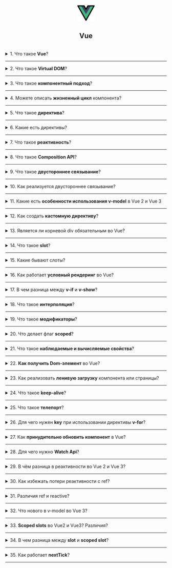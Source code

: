 <div align="center">
  <img src="../../assets/icons/icons-for-titles/vue.png">
  <h2>Vue</h2>
</div>
<br />

<details>
<summary><span>1. Что такое <b>Vue</b>?</span></summary>
<br />

Vue — это гибкий JavaScript-фреймворк для создания интерфейсов. Он предлагает реактивность, удобную работу с компонентами и отлично подходит для SPA.

</details>

---

<details>
<summary><span>2. Что такое <b>Virtual DOM</b>?</span></summary>
<br />

Virtual DOM — это «виртуальное» представление реального DOM в памяти. Вместо того чтобы сразу менять веб-страницу, Vue сначала вносит изменения в виртуальную копию, сравнивает её с предыдущей версией (diffing), а затем обновляет только изменённые части. Это делает работу интерфейса быстрее и плавнее.

</details>

---

<details>
<summary><span>3. Что такое <b>компонентный подход</b>?</span></summary>
<br />

Компонентный подход — это способ разработки интерфейсов, при котором приложение разбивается на независимые и многократно используемые части — компоненты. Каждый компонент отвечает за свою часть UI и логику, что делает код более понятным, гибким и удобным для сопровождения.

</details>

---

<details>
<summary><span>4. Можете описать <b>жизненный цикл</b> компонента?</span></summary>
<br />

Жизненный цикл компонента во Vue можно разбить на несколько фаз:

**1. Инициализация**

- `beforeCreate` — до инициализации данных и событий
- `created` — данные и события уже доступны

**2. Монтирование в DOM**

- `beforeMount` — перед вставкой шаблона в DOM
- `mounted` — компонент отрисован и доступен в DOM

**3. Обновление (при изменении реактивных данных)**

- `beforeUpdate` — перед обновлением DOM
- `updated` — после обновления DOM

**4. Размонтаж (удаление компонента)**

- `beforeUnmount` — перед удалением из DOM
- `unmounted` — после удаления

</details>

---

<details>
<summary><span>5. Что такое <b>директива</b>?</span></summary>
<br />

Директива — это специальный атрибут в шаблоне Vue, который расширяет HTML и добавляет динамическое поведение. Она начинается с префикса `v-` (например, `v-if`, `v-for`, `v-model`) и связывает DOM с логикой компонента.

Директивы позволяют управлять отображением, обработкой событий и многим другим.

</details>

---

<details>
<summary><span>6. Какие есть директивы?</span></summary>
<br />

Во Vue есть две группы директив:

**Стандартные директивы:**

- `v-if`, `v-else`, `v-else-if` — условный рендеринг
- `v-for` — циклический вывод
- `v-bind` — привязка атрибутов
- `v-model` — двусторонняя привязка данных
- `v-on` — обработка событий
- `v-show` — управление видимостью
- `v-slot` — передача слотов
- `v-pre`, `v-cloak`, `v-once` — особые инструкции для управления шаблоном

**Пользовательские директивы:**  
Можно создавать свои — например, `v-focus`, чтобы автоматически фокусироваться на элементе при загрузке.

</details>

---

<details>
<summary><span>7. Что такое <b>реактивность</b>?</span></summary>
<br />

Реактивность — это способность Vue автоматически отслеживать изменения в данных и обновлять интерфейс без ручного вмешательства. Когда вы изменяете реактивное значение, Vue сам «понимает», какие части DOM нужно перерисовать

В основе этого механизма — специальные реактивные обёртки (`ref`, `reactive`), которые следят за изменениями и запускают обновление компонента при необходимости.

</details>

---

<details>
<summary><span>8. Что такое <b>Composition API</b>?</span></summary>
<br />

Composition API — это способ организации логики компонентов во Vue 3. Вместо разделения по опциям (`data`, `methods`, `computed`), можно группировать связанную логику в функции и использовать реактивные примитивы (`ref`, `reactive`, `computed`, `watch`) прямо внутри `setup()`.

Это делает код более читаемым и переиспользуемым, особенно в больших приложениях.

</details>

---

<details>
<summary><span>9. Что такое <b>двустороннее связывание</b>?</span></summary>
<br />

Двустороннее связывание (two-way binding) — это когда данные и интерфейс синхронизируются автоматически в обе стороны: изменение в модели обновляет DOM, а пользовательский ввод — данные.

</details>

---

<details>
<summary><span>10. Как реализуется двустороннее связывание?</span></summary>
<br />

| Элемент                 | Событие  | Атрибут   |
| ----------------------- | -------- | --------- |
| `<input>`, `<textarea>` | `input`  | `value`   |
| `checkbox`, `radio`     | `change` | `checked` |
| `<select>` (списки)     | `change` | `value`   |

</details>

---

<details>
<summary><span>11. Какие есть <b>особенности использования v-model</b> в Vue 2 и Vue 3</span></summary>
<br />

Vue 2 поддерживает только одну связку `v-model` на компонент. Она работает с атрибутом `value` и слушает событие `input` — именно так данные синхронизируются между родителем и дочерним компонентом.

Во Vue 3 можно использовать несколько `v-model` одновременно с разными именами:

```html
<my-form
	v-model:inputValue="inputValue"
	v-model:visible="isVisible"
	v-model:contract="contractData"
/>
```

</details>

---

<details>
<summary><span>12. Как создать <b>кастомную директиву</b>?</span></summary>
<br />

В Vue 3 кастомные директивы создаются с помощью метода `app.directive`. Это позволяет добавить свою логику для работы с DOM-элементами напрямую.

**Пример: директива для автофокуса**

1. **Регистрация директивы:**

```js
app.directive('focus', {
	mounted(el) {
		el.focus();
	},
});
```

2. **Использование в шаблоне:**

```html
<input v-focus />
```

</details>

---

<details>
<summary><span>13. Является ли корневой div обязательным во Vue?</span></summary>
<br />

**Во Vue 2** — да, шаблон компонента должен иметь **один корневой элемент** (чаще всего это `div`). Если попытаться вернуть несколько элементов на одном уровне, будет ошибка.

**Во Vue 3** — нет, можно возвращать **несколько соседних элементов** без обёртки. Это называется поддержка фрагментов, и она позволяет упростить структуру шаблонов:

```vue
<template>
	<h1>Привет</h1>
	<p>Это компонент без обёртки</p>
</template>
```

</details>

---

<details>
<summary><span>14. Что такое <b>slot</b>?</span></summary>
<br />

`slot` — это специальное место в шаблоне компонента Vue, куда родитель может вставить произвольный контент. Это делает компонент гибким и переиспользуемым.

**Пример:**

```vue
<template>
	<div class="card">
		<slot></slot>
	</div>
</template>
```

```vue
<Card>
  <p>Это содержимое передано через слот</p>
</Card>
```

Здесь `<p>` из родительского компонента окажется внутри `.card` — именно туда, где расположен `<slot>`.

</details>

---

<details>
<summary><span>15. Какие бывают слоты?</span></summary>
<br />

Во Vue существуют несколько типов слотов, позволяющих гибко вставлять содержимое в компоненты:

**Обычный (неименованный) слот**  
Используется по умолчанию, если не указано иное:

```vue
<slot></slot>
```

**Именованные слоты**  
Позволяют вставлять контент в определённые места шаблона:

```vue
<template>
	<div>
		<header><slot name="header" /></header>
		<main><slot /></main>
		<!-- default slot -->
		<footer><slot name="footer" /></footer>
	</div>
</template>
```

Теперь родитель может отправить контент в нужные слоты:

```vue
<ChildComponent>
  <template #header>
    <h1>Заголовок</h1>
  </template>

  <p>Основной текст — пойдёт в default слот</p>

  <template #footer>
    <small>Футерная информация</small>
  </template>
</ChildComponent>
```

</details>

---

<details>
<summary><span>16. Как работает <b>условный рендеринг</b> во Vue?</span></summary>
<br />

Во Vue условный рендеринг используется для отображения или скрытия элементов DOM в зависимости от определённых условий. Основные директивы для этого — `v-if`, `v-else-if` и `v-else`.

- `v-if`: отображает элемент только в том случае, если выражение истинно.
- `v-else-if`: добавляется как альтернативное условие, если предыдущее `v-if` ложно.
- `v-else`: отрабатывает, если ни одно из предыдущих условий не выполнилось.

Пример:

```html
<p v-if="isLoggedIn">Добро пожаловать!</p>
<p v-else>Пожалуйста, войдите в систему.</p>
```

</details>

---

<details>
<summary><span>17. В чем разница между <b>v-if</b> и <b>v-show</b>?</span></summary>
<br />

`v-if` полностью добавляет или удаляет элемент из DOM, а `v-show` лишь переключает свойство `display` с помощью CSS.

</details>

---

<details>
<summary><span>18. Что такое <b>интерполяция</b>?</span></summary>
<br />

Это способ вставки данных из JavaScript в шаблон с помощью двойных фигурных скобок `{{ }}`.

Пример:

```html
<p>Привет, {{ username }}!</p>
```

</details>

---

<details>
<summary><span>19. Что такое <b>модификаторы</b>?</span></summary>
<br />

**Модификаторы** во Vue — это специальные суффиксы, добавляемые к директивам через точку (`.`), чтобы изменить их стандартное поведение.

Они часто используются с:

- **`v-on`** (обработка событий)
- **`v-model`** (двусторонняя привязка данных)

---

### Примеры модификаторов с `v-on`:

- `v-on:submit.prevent` — предотвращает стандартную отправку формы.
- `v-on:click.stop` — останавливает всплытие события (`stopPropagation`).
- `v-on:keydown.enter` — обработка только нажатия клавиши Enter.

---

### Примеры модификаторов с `v-model`:

- `v-model.lazy` — обновляет данные **только при событии `change`**, а не `input`.
- `v-model.trim` — автоматически **удаляет пробелы** в начале и конце строки.
- `v-model.number` — **преобразует ввод в число** (если возможно).

---

Директивы делают код чище и позволяют избежать написания лишней логики в обработчиках событий

</details>

---

<details>
<summary><span>20. Что делает флаг <b>scoped</b>?</span></summary>
<br />

Флаг `scoped` используется в тегах `<style>` в компонентах Vue, чтобы **ограничить применение CSS только к текущему компоненту**.

Если ты пишешь:

```vue
<style scoped>
h1 {
	color: red;
}
</style>
```

</details>

---

<details>
<summary><span>21. Что такое <b>наблюдаемые и вычисляемые свойства</b>?</span></summary>
<br />

Во Vue существуют два важных типа реактивных свойств:

---

### Наблюдаемые свойства (реактивные)

Это обычные переменные, созданные с помощью `ref()` или `reactive()`, которые Vue отслеживает и обновляет при изменении.

Пример:

```js
<script setup>
import { ref } from 'vue';

const count = ref(0);
</script>

<template>
  <button @click="count++">Clicked {{ count }} times</button>
</template>
```

При изменении `count.value` Vue автоматически обновляет DOM.

---

### Вычисляемые свойства (computed)

Это свойства, **зависящие от других реактивных значений**, и автоматически пересчитывающиеся при их изменении. Используются для создания производных значений, которые **кешируются**, пока зависимости не изменятся.

Пример:

```js
<script setup>
import { ref, computed } from 'vue';

const firstName = ref('Иван');
const lastName = ref('Иванов');

const fullName = computed(() => `${firstName.value} ${lastName.value}`);
</script>

<template>
  <p>{{ fullName }}</p>
</template>
```

`fullName` будет пересчитано только тогда, когда изменится `firstName` или `lastName`.

---

### Разница:

| Свойство           | Обновляется вручную | Кешируется | Используется для     |
| ------------------ | ------------------- | ---------- | -------------------- |
| `ref` / `reactive` | Да                  | Нет        | Хранение данных      |
| `computed`         | Нет (автоматически) | Да         | Производные значения |

</details>

---

<details>
<summary><span>22. <b>Как получить Dom-элемент</b> во Vue?</span></summary>
<br />

Во Vue для получения доступа к DOM-элементу используется **реф-ссылка** (`ref`) в шаблоне и `ref()` или `onMounted()` в скрипте.

---

### Шаги:

1. Добавить `ref="имя"` к нужному элементу в шаблоне.
2. В `<script setup>` или `setup()` получи доступ к DOM-элементу через `ref()`.

---

### Composition API:

```vue
<template>
	<input ref="myInput" />
</template>

<script setup>
import { ref, onMounted } from 'vue';

const myInput = ref(null);

onMounted(() => {
	myInput.value.focus();
});
</script>
```

---

### Важно:

- `myInput.value` будет `null`, пока компонент не смонтирован. Поэтому доступ к DOM лучше делать в `onMounted()`.
- Это работает и с компонентами. Если `ref` указывает на компонент, `value` будет содержать экземпляр компонента, а не DOM.

### Options API:

```vue
<template>
	<div ref="box"></div>
</template>

<script>
export default {
	mounted() {
		this.$refs.box.style.background = 'red';
	},
};
</script>
```

</details>

---

<details>
<summary><span>23. Как реализовать <b>ленивую загрузку</b> компонента или страницы?</span></summary>
<br />

Ленивая загрузка реализуется через `defineAsyncComponent` и динамический импорт в маршрутах `vue-router`.

**`defineAsyncComponent`**:

```js
import { defineAsyncComponent } from 'vue';

const LazyPage = defineAsyncComponent(() => import('./pages/LazyPage.vue'));
```

**Динамический импорт в маршрутах `vue-router`**

```js
import { createRouter, createWebHistory } from 'vue-router';

const routes = [
	{
		path: '/about',
		component: () => import('./views/About.vue'),
	},
];

const router = createRouter({
	history: createWebHistory(),
	routes,
});
```

</details>

---

<details>
<summary><span>24. Что такое <b>keep-alive</b>?</span></summary>
<br />

`<keep-alive>` — это специальный компонент Vue, который позволяет **кэшировать компоненты**, чтобы сохранить их состояние при повторной активации.

Если переключаться между вкладками, маршрутами или компонентами, которые обёрнуты в `<keep-alive>`, Vue **не уничтожает** их, а "замораживает" в памяти. Это экономит ресурсы и ускоряет повторное отображение.

### Особенности:<br />

- Работает только с **динамическими компонентами** (`<component :is="...">`) или `router-view`.
- Можно использовать `include` / `exclude` для фильтрации кэшируемых компонентов.
- События жизненного цикла:
  - `activated()` — вызывается, когда компонент "просыпается".
  - `deactivated()` — вызывается, когда компонент "замораживается".

### Пример:

```vue
<keep-alive>
  <component :is="currentTabComponent" />
</keep-alive>
```

### Когда применять:

- Для вкладок (tabs), модалок, переключаемых форм и всего, где нужно сохранять состояние.
- Особенно полезно в SPA при переключении между страницами, чтобы не терять введённые данные.

</details>

---

<details>
<summary><span>25. Что такое <b>телепорт</b>?</span></summary>
<br />

Телепорт позволяет **рендерить часть шаблона в другое место DOM-дерева**, не нарушая логику компонента. Это особенно полезно для модалок, тултипов, всплывающих окон — всего, что должно визуально находиться в другом месте в структуре HTML (например, вне `#app`).

---

### Пример:

```vue
<teleport to="body">
  <div class="modal">
    Я появлюсь прямо в <body>!
  </div>
</teleport>
```

Здесь `to="body"` означает, что содержимое `<teleport>` будет вставлено в тег `<body>`, а не останется в текущей иерархии компонента.

</details>

---

<details>
<summary><span>26. Для чего нужен <b>key</b> при использовании директивы <b>v-for</b>?</span></summary>
<br />

Атрибут `key` в `v-for` нужен для того, чтобы Vue мог корректно и эффективно отслеживать изменения элементов списка и сохранять их состояние при обновлении DOM.

</details>

---

<details>
<summary><span>27. Как <b>принудительно обновить компонент</b> в Vue?</span></summary>
<br />

Во Vue можно принудительно обновить компонент с помощью `this.$forceUpdate()` (Options API) или изменением `:key` у компонента (Composition API).

</details>

---

<details>
<summary><span>28. Для чего нужно <b>Watch Api</b>?</span></summary>
<br />

Watch API используется для **реагирования на изменения реактивных данных** и выполнения побочных эффектов.

- **Vue 2:**

```js
watch: {
  count(newVal) {
    console.log('Счётчик изменился:', newVal)
  }
}
```

- **Vue 3:**

```js
watch(count, newVal => {
	console.log('Счётчик изменился:', newVal);
});
```

</details>

---

<details>
<summary><span>29. В чём разница в реактивности во Vue 2 и Vue 3?</span></summary>
<br />

**Vue 2 — реактивность через `Object.defineProperty`:**

- Используется `Object.defineProperty` для отслеживания изменений
- Не отслеживает добавление/удаление свойств
- Ограниченная работа с массивами
- Менее гибкая архитектура
- Основан на `Options API`
- Производительность ниже при сложных структурах

**Vue 3 — реактивность через `Proxy`:**

- Используется `Proxy` для полной перехватки операций
- Отслеживает любые изменения, включая вложенные объекты и массивы
- Поддерживает динамическое добавление/удаление свойств
- Более гибкая и масштабируемая архитектура
- Поддерживает `Composition API`
- Лучшая производительность и контроль

</details>

---

<details>
<summary><span>30. Как избежать потери реактивности с ref?</span></summary>
<br />

### 1. В JavaScript-логике всегда используй `.value`

Внутри `<script setup>` или обычного `<script>` доступ к значению `ref` осуществляется через `.value`.

```js
const count = ref(0);
console.log(count.value); // правильно
```

### 2. При передаче `ref` в функции или компоненты — передавай сам `ref`

Если ты передаёшь `ref` как проп или аргумент, передавай его как есть, чтобы сохранить реактивность.

```js
function useCounter(counter) {
	watch(counter, val => console.log(val));
}

useCounter(count); // передаём сам ref, не count.value
```

### 3. Для реактивных объектов используй `toRef` и `toRefs`

Если ты хочешь получить реактивный доступ к отдельному свойству `reactive`-объекта:

```js
const state = reactive({ count: 0 });
const countRef = toRef(state, 'count');
```

### 4. В шаблоне `ref` автоматически распаковывается

Vue сам делает `.value` внутри шаблона, так что можно писать просто:

```html
<template>
	<p>{{ count }}</p>
	<!-- работает без .value -->
</template>
```

### 5. Не оборачивай `ref` в `reactive`

Vue не отслеживает вложенные `ref` внутри `reactive`-объекта — это приведёт к потере реактивности.

```js
const broken = reactive({ count: ref(0) });
console.log(broken.count); // не будет обновляться
```

</details>

---

<details>
<summary><span>31. Различия ref и reactive?</span></summary>
<br />

### 1. Назначение: что оборачивают `ref` и `reactive`

- `ref` используется для примитивов (чисел, строк, булевых) и отдельных значений
- `reactive` применяется для объектов и массивов, чтобы отслеживать вложенные изменения

```js
const count = ref(0);
console.log(count.value); // 0

const state = reactive({ count: 0 });
console.log(state.count); // 0
```

### 2. Поведение в шаблоне

Оба автоматически распаковываются в шаблоне:

```html
<template>
	<p>{{ count }}</p>
	<!-- работает и с ref, и с reactive -->
</template>
```

### 3. Доступ в JavaScript

- `ref`: доступ через `.value`
- `reactive`: доступ напрямую

```js
count.value += 1;
state.count += 1;
```

### 4. Вложенность

- `ref` не отслеживает вложенные свойства объекта
- `reactive` отслеживает всё, включая вложенные объекты и массивы

```js
const objRef = ref({ a: 1 });
objRef.value.a = 2; // не всегда отслеживается

const objReactive = reactive({ a: 1 });
objReactive.a = 2; // отслеживается
```

### 5. Деструктуризация

`reactive` теряет реактивность при деструктуризации, `ref` — нет.

```js
const state = reactive({ count: 0 });
const { count } = state;
count++; // не реактивно

const countRef = ref(0);
const { value } = countRef;
value++; // значение обновится
```

</details>

---

<details>
<summary><span>32. Что нового в v-model во Vue 3?</span></summary>
<br />

### 1. Поддержка нескольких `v-model` на одном компоненте

Теперь можно использовать несколько двусторонних связей с разными именами:

```html
<MyComponent v-model:title="title" v-model:content="content" />
```

В компоненте:

```js
defineProps(['title', 'content']);
defineEmits(['update:title', 'update:content']);
```

### 2. Явное указание имени пропа

Вместо жёсткой привязки к `value`, можно явно указать имя:

```html
<MyInput v-model="username" />
```

В компоненте:

```js
defineProps(['modelValue']);
defineEmits(['update:modelValue']);
```

### 3. Кастомные аргументы `v-model`

Можно задавать имя модели через двоеточие:

```html
<MyComponent v-model:checked="isChecked" />
```

В компоненте:

```js
defineProps(['checked']);
defineEmits(['update:checked']);
```

### 4. Поддержка `v-model` в `setup` компонентах

Работает напрямую через `defineProps` и `defineEmits` без необходимости использовать `this`.

</details>

---

<details>
<summary><span>33. <b>Scoped slots</b> во Vue2 и Vue3? Различия?</span></summary>
<br />

### 🔍 Что такое scoped slots?

**Scoped slots** позволяют передавать данные из дочернего компонента в слот родителя. Это делает компонент более гибким и переиспользуемым: родитель может решать, как отображать контент, получая доступ к данным из дочернего компонента.

---

### 📘 Vue 2: Синтаксис и особенности

```html
<!-- Родитель -->
<Child>
	<template slot="default" slot-scope="slotProps">
		{{ slotProps.text }}
	</template>
</Child>
```

- Используются атрибуты `slot` и `slot-scope` (или устаревший синтаксис `scope`)
- Слот _обязательно_ оборачивать в `<template>`
- Синтаксис громоздкий и менее интуитивный

---

### 📗 Vue 3: Обновлённый синтаксис

```html
<!-- Родитель -->
<Child v-slot="{ text }"> {{ text }} </Child>
```

или с именованным слотом:

```html
<Child>
	<template #header="{ title }"> {{ title }} </template>
</Child>
```

- Единый синтаксис через директиву `v-slot` или сокращение `#`
- Можно писать слот прямо на компоненте, без обёртки `<template>`
- Читается проще и выглядит декларативно

---

### 🆚 Ключевые различия

| Особенность           | Vue 2                          | Vue 3                            |
| --------------------- | ------------------------------ | -------------------------------- |
| Основной синтаксис    | `slot` + `slot-scope`          | `v-slot` или `#`                 |
| Место применения      | Только внутри `<template>`     | Можно прямо на компоненте        |
| Читаемость            | Менее очевидный                | Более компактный и декларативный |
| Именованные слоты     | `slot="name"`                  | `#name` или `v-slot:name`        |
| Поддержка старого API | Присутствует для совместимости | Упрощён, старый синтаксис удалён |

---

### 💡 Итог

В **Vue 3** scoped slots стали проще и гибче: единый синтаксис `v-slot`, поддержка шорткатов `#`, возможность писать прямо на компоненте без обёртки. В **Vue 2** приходилось использовать `slot-scope` только внутри `<template>`, что делало код более громоздким.

</details>

---

<details>
<summary><span>34. В чем разница между <b>slot</b> и <b>scoped slot</b>?</span></summary>
<br />

### 🔍 Обычные слоты (slots)

**Обычный слот** — это место в дочернем компоненте, куда родитель вставляет свой контент.

- Слот **не имеет доступа к данным дочернего компонента**.
- Используется для простого переопределения разметки.

```html
<!-- Дочерний компонент -->
<div>
	<slot>Контент по умолчанию</slot>
</div>

<!-- Родитель -->
<Child>
	<p>Этот текст заменит слот</p>
</Child>
```

---

### 🔍 Scoped slots

**Scoped slot** (слот с областью видимости) — позволяет дочернему компоненту передать данные родителю через слот.

- Родитель **может использовать переданные данные** для динамического рендера.
- Работает как функция: данные идут из дочернего компонента в разметку родителя.

```html
<!-- Дочерний компонент -->
<slot :text="'Привет из дочернего компонента'"></slot>

<!-- Родитель (Vue 3 синтаксис) -->
<Child v-slot="{ text }">
	<p>{{ text }}</p>
</Child>
```

---

### 🆚 Основное различие

| Характеристика      | Slot                | Scoped slot                                        |
| ------------------- | ------------------- | -------------------------------------------------- |
| Данные из дочернего | Нет                 | Да, передаются через props                         |
| Основное назначение | Статический контент | Динамический контент с передачей данных            |
| Синтаксис           | `<slot>`            | `<slot :prop="value">` + `v-slot` или `slot-scope` |

---

### 💡 Итог

- **Slot** — просто точка для вставки содержимого родителя.
- **Scoped slot** — точка вставки **с передачей данных из дочернего компонента родителю**, что делает компонент более гибким.

</details>

---

<details>
<summary><span>35. Как работает <b>nextTick</b>?</span></summary>
<br />

### 🔍 Что такое `nextTick`?

`Vue.nextTick()` или `this.$nextTick()` — это метод, который откладывает выполнение колбэка до следующего обновления DOM.
Vue обновляет DOM **асинхронно**: при изменении данных компонент не обновляется сразу, а изменения группируются и применяются в следующем "тика" (event loop).

---

### 📘 Зачем нужен `nextTick`?

Иногда нужно дождаться, когда Vue обновит DOM после изменения состояния, прежде чем выполнить какие-то действия (например, измерить элемент, вызвать стороннюю библиотеку, изменить фокус).

```js
this.message = 'Новый текст';
// DOM ещё не обновлён!
this.$nextTick(() => {
	// Здесь DOM уже обновлён
	console.log(this.$refs.el.textContent);
});
```

---

### 📗 Как работает внутри?

- Vue ставит обновление DOM в очередь микротасок (microtasks), используя `Promise.resolve().then(...)` или `MutationObserver`, а при их отсутствии — `setTimeout`.
- `nextTick` добавляет ваш колбэк в эту же очередь, чтобы он выполнился **после того, как Vue обновит виртуальный DOM и применит изменения в реальном DOM**.

---

### 🆚 Vue 2 и Vue 3

- В **Vue 2** используется `this.$nextTick(callback)` или `Vue.nextTick(callback)`.
- В **Vue 3** метод возвращает **Promise**, что позволяет использовать `await`:

```js
await nextTick();
// теперь DOM обновлён
```

---

### 💡 Итог

`nextTick` гарантирует, что ваш код выполнится **после обновления DOM**, синхронизируясь с асинхронным механизмом обновления Vue. Это полезно для любых операций, которые требуют актуального состояния DOM.

</details>

---

<!-- <details>
<summary><span></span></summary>
<br />



</details>

--- -->
